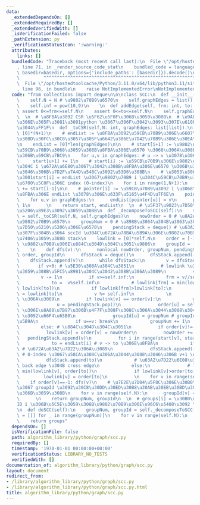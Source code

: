 ```yaml
---
data:
  _extendedDependsOn: []
  _extendedRequiredBy: []
  _extendedVerifiedWith: []
  _isVerificationFailed: false
  _pathExtension: py
  _verificationStatusIcon: ':warning:'
  attributes:
    links: []
  bundledCode: "Traceback (most recent call last):\n  File \"/opt/hostedtoolcache/Python/3.11.0/x64/lib/python3.11/site-packages/onlinejudge_verify/documentation/build.py\"\
    , line 71, in _render_source_code_stat\n    bundled_code = language.bundle(stat.path,\
    \ basedir=basedir, options={'include_paths': [basedir]}).decode()\n          \
    \         ^^^^^^^^^^^^^^^^^^^^^^^^^^^^^^^^^^^^^^^^^^^^^^^^^^^^^^^^^^^^^^^^^^^^^^^^^^^^^^^^^\n\
    \  File \"/opt/hostedtoolcache/Python/3.11.0/x64/lib/python3.11/site-packages/onlinejudge_verify/languages/python.py\"\
    , line 96, in bundle\n    raise NotImplementedError\nNotImplementedError\n"
  code: "from collections import deque\n\n\nclass SCC:\n  def __init__(self, N: int):\n\
    \    self.N = N # \u9802\u70B9\u6570\n    self.graphEdges = list() # \u8FBA\n\
    \    self.inf = pow(10,9)\n    \n  def addEdge(self, frm: int, to: int):\n   \
    \ assert 0<=frm<=self.N\n    assert 0<=to<=self.N\n    self.graphEdges.append([frm,to])\n\
    \  \n  # \u8FBA\u3092 CSR \u5F62\u5F0F\u306B\u3059\u308B\n  # \u9AD8\u901F\u5316\
    \u306E\u305F\u3081\u3001python \u3067\u306F\u3042\u3093\u307E\u610F\u5473\u306A\
    \u3044\uFF1F\n  def _toCSR(self,N: int, graphEdges: list[list]):\n    start =\
    \ [0]*(N+1)\n    # endList := \u8FBA\u3092\u59CB\u70B9\u306E\u6607\u9806\u306B\
    \u30BD\u30FC\u30C8\u3057\u305F\u6642\u306E\u7D42\u70B9\u306E\u30EA\u30B9\u30C8\
    \n    endList = [0]*len(graphEdges)\n\n    # start[i+1] := \u9802\u70B9 i \u3092\
    \u59CB\u70B9\u3068\u3059\u308B\u8FBA\u306E\u6570 \u3068\u306A\u308B\u3088\u3046\
    \u306B\u69CB\u7BC9\n    for u,v in graphEdges: # u -> v \u3078\u306E\u8FBA\n \
    \     start[u+1] += 1\n    # start[i] := \u59CB\u70B9\u306E\u9802\u70B9\u756A\u53F7\
    \u304C i \u672A\u6E80\u3067\u3042\u308B\u8FBA\u306E\u6570 \u306B\u306A\u308B\u3088\
    \u3046\u306B\u7D2F\u7A4D\u548C\u3092\u53D6\u308B\n    # \u3053\u306E\u3068\u304D\
    \u3001start[i] = endList \u3067\u9802\u70B9 i \u304C\u59CB\u70B9\u3068\u306A\u308B\
    \u6700\u5C0F\u306E index (0-index)\n    for i in range(1,N+1):\n      start[i]\
    \ += start[i-1]\n\n    # pointer[i] := \u59CB\u70B9\u3092 i \u3068\u3059\u308B\
    \u8FBA\u306E endList \u3078\u306E\u633F\u5165\u4F4D\u7F6E\n    pointer = start[:]\n\
    \    for u,v in graphEdges:\n      endList[pointer[u]] = v\n      pointer[u] +=\
    \ 1\n      \n    return start, endList\n  \n  # \u5F37\u9023\u7D50\u6210\u5206\
    \u5206\u89E3\u3092\u3059\u308B\n  def _decomposeToSCC(self):\n    start, endList\
    \ = self._toCSR(self.N, self.graphEdges)\n    nowOrder = 0 # \u8A2A\u308C\u305F\
    \u9802\u70B9\u6570\n    groupNum = 0 # \u898B\u3064\u304B\u3063\u305F\u5F37\u9023\
    \u7D50\u6210\u5206\u306E\u6570\n    pendingStack = deque() # \u63A2\u7D22\u6E08\
    \u307F\u304B\u3064 sccId \u304C\u672A\u78BA\u5B9A\u306E\u9802\u70B9\u3092\u7BA1\
    \u7406\u3059\u308B stack\n    lowlink = [0]*self.N\n    order = [-1]*self.N #\
    \ \u9802\u70B9\u306E\u884C\u304D\u304C\u3051\u9806\n    groupId = [0]*self.N\n\
    \    \n    def dfs(v):\n      nonlocal nowOrder, groupNum, pendingStack, lowlink,\
    \ order, groupId\n      dfsStack = deque()\n      dfsStack.append(-(v+1))\n  \
    \    dfsStack.append(v)\n      while dfsStack:\n        v = dfsStack.pop()\n \
    \       if v<0: # \u5E30\u308A\u304C\u3051\n          # lowlink \u3092\u66F4\u65B0\
    \u3059\u308B\u5FC5\u8981\u304C\u3042\u308B\u306A\u3089\n          v *= -1\n  \
    \        v -= 1\n          if v>=self.inf:\n            frm = v//self.inf - 1\n\
    \            to =  v%self.inf\n            # lowlink[frm] = min(lowlink[frm],\
    \ lowlink[to])\n            if lowlink[frm]>lowlink[to]:\n              lowlink[frm]\
    \ = lowlink[to]\n            v %= self.inf\n            \n          # scc_roote\
    \ \u306A\u3089\n          if lowlink[v] == order[v]:\n            while True:\n\
    \              u = pendingStack.pop()\n              order[u] = self.inf # lowlink\
    \ \u306E\u8A08\u7B97\u306B\u4F7F\u308F\u308C\u306A\u3044\u3088\u3046\u306B order\
    \ \u3092\u66F4\u65B0\n              groupId[u] = groupNum # groupId \u3092\u78BA\
    \u5B9A\n              if u==v: break\n            groupNum += 1\n            \n\
    \        else: # \u884C\u304D\u304C\u3051\n          if order[v]!=-1: continue\n\
    \          lowlink[v] = order[v] = nowOrder\n          nowOrder += 1\n       \
    \   pendingStack.append(v)\n          for i in range(start[v], start[v+1]):\n\
    \            to = endList[i] # v -> to \u306E\u8FBA\n            if order[to]==-1:\
    \ # \u672A\u63A2\u7D22\u306A\u3089\n              dfsStack.append(-((to+1) + (v+1)*self.inf))\
    \ # 0-index \u3067\u58CA\u308C\u306A\u3044\u3088\u3046\u306B v+1 \u306B\n    \
    \          dfsStack.append(to)\n            # \u63A2\u7D22\u6E08\u307F\u306A\u3089\
    \ back edge \u304B cross edge\n            else:\n              # lowlink[v] =\
    \ min(lowlink[v], order[to])\n              if lowlink[v]>order[to]:\n       \
    \         lowlink[v] = order[to]\n          \n    for v in range(self.N):\n  \
    \    if order[v]==-1: dfs(v)\n    # \u7E2E\u7D04\u5F8C\u306E\u30B0\u30E9\u30D5\
    \u3067 groupId \u3092\u30C8\u30DD\u30ED\u30B8\u30AB\u30EB\u30BD\u30FC\u30C8\u9806\
    \u306B\u3059\u308B\n    for v in range(self.N):\n      groupId[v] = groupNum-1-groupId[v]\n\
    \      \n    return groupNum, groupId\n  \n  # groups[i] = \u30B0\u30EB\u30FC\u30D7\
    ID i \u306B\u5C5E\u3059\u308B\u9802\u70B9\u306E\u96C6\u5408\u3092 \u8FD4\u3059\
    \n  def doSCC(self):\n    groupNum, groupId = self._decomposeToSCC()\n    groups\
    \ = [[] for _ in range(groupNum)]\n    for v in range(self.N):\n      groups[groupId[v]].append(v)\n\
    \    return groups"
  dependsOn: []
  isVerificationFile: false
  path: algorithm_library/python/graph/scc.py
  requiredBy: []
  timestamp: '1970-01-01 00:00:00+00:00'
  verificationStatus: LIBRARY_NO_TESTS
  verifiedWith: []
documentation_of: algorithm_library/python/graph/scc.py
layout: document
redirect_from:
- /library/algorithm_library/python/graph/scc.py
- /library/algorithm_library/python/graph/scc.py.html
title: algorithm_library/python/graph/scc.py
---
```

